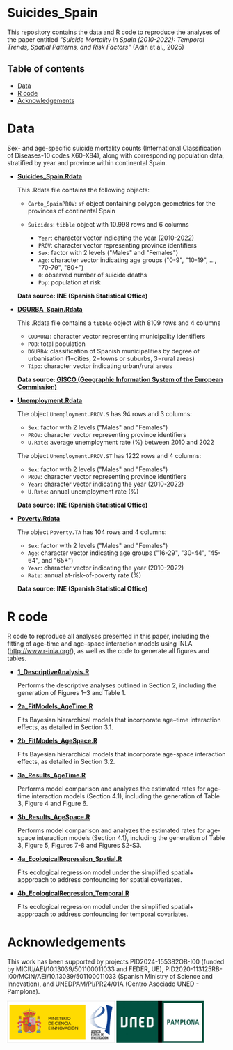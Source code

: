 # Suicides_Spain

This repository contains the data and R code to reproduce the analyses of the paper entitled *"Suicide Mortality in Spain (2010-2022): Temporal Trends, Spatial Patterns, and Risk Factors"* (Adin et al., 2025)

## Table of contents

-   [Data](#data)
-   [R code](#r-code)
-   [Acknowledgements](#Acknowledgements)


# Data

Sex- and age-specific suicide mortality counts (International Classification of Diseases-10 codes X60-X84), along with corresponding population data, stratified by year and province within continental Spain.

-   [**Suicides_Spain.Rdata**](https://github.com/spatialstatisticsupna/Suicides_Spain/blob/master/Data/Suicides_Spain.Rdata)

    This .Rdata file contains the following objects:

    -   `Carto_SpainPROV`: `sf` object containing polygon geometries for the provinces of continental Spain

    -   `Suicides`: `tibble` object with 10.998 rows and 6 columns

        -   `Year`: character vector indicating the year (2010-2022)
        -   `PROV`: character vector representing province identifiers
        -   `Sex`: factor with 2 levels ("Males" and "Females")
        -   `Age`: character vector indicating age groups ("0-9", "10-19", ..., "70-79", "80+")
        -   `O`: observed number of suicide deaths
        -   `Pop`: population at risk

    **Data source: INE (Spanish Statistical Office)**

-   [**DGURBA_Spain.Rdata**](https://github.com/spatialstatisticsupna/Suicides_Spain/blob/master/Data/DGURBA_Spain.Rdata)

    This .Rdata file contains a `tibble` object with 8109 rows and 4 columns

    -   `CODMUNI`: character vector representing municipality identifiers
    -   `POB`: total population
    -   `DGURBA`: classification of Spanish municipalities by degree of urbanisation (1=cities, 2=towns or suburbs, 3=rural areas)
    -   `Tipo`: character vector indicating urban/rural areas

    **Data source: [GISCO (Geographic Information System of the European Commission)](https://ec.europa.eu/eurostat/web/gisco/geodata/population-distribution/degree-urbanisation)**

-   [**Unemployment.Rdata**](https://github.com/spatialstatisticsupna/Suicides_Spain/blob/master/Data/Unemployment.Rdata)

    The object `Unemployment.PROV.S` has 94 rows and 3 columns:
    
    -   `Sex`: factor with 2 levels ("Males" and "Females")
    -   `PROV`: character vector representing province identifiers
    -   `U.Rate`: average unemployment rate (%) between 2010 and 2022
    
    The object `Unemployment.PROV.ST` has 1222 rows and 4 columns:
    
    -   `Sex`: factor with 2 levels ("Males" and "Females")
    -   `PROV`: character vector representing province identifiers
    -   `Year`: character vector indicating the year (2010-2022)
    -   `U.Rate`: annual unemployment rate (%)
    
    **Data source: INE (Spanish Statistical Office)**
    
-   [**Poverty.Rdata**](https://github.com/spatialstatisticsupna/Suicides_Spain/blob/master/Data/Poverty.Rdata)

    The object `Poverty.TA` has 104 rows and 4 columns:

    -   `Sex`: factor with 2 levels ("Males" and "Females")
    -   `Age`: character vector indicating age groups ("16-29", "30-44", "45-64", and "65+")
    -   `Year`: character vector indicating the year (2010-2022)
    -   `Rate`: annual at-risk-of-poverty rate (%)
    
    **Data source: INE (Spanish Statistical Office)**
    
    
# R code

R code to reproduce all analyses presented in this paper, including the fitting of age–time and age–space interaction models using INLA (<http://www.r-inla.org/>), as well as the code to generate all figures and tables.

-   [**1_DescriptiveAnalysis.R**](https://github.com/spatialstatisticsupna/Suicides_Spain/blob/master/Rcode/1_DescriptiveAnalysis.R)

    Performs the descriptive analyses outlined in Section 2, including the generation of Figures 1–3 and Table 1.

-   [**2a_FitModels_AgeTime.R**](https://github.com/spatialstatisticsupna/Suicides_Spain/blob/master/Rcode/2a_FitModels_AgeTime.R)

    Fits Bayesian hierarchical models that incorporate age–time interaction effects, as detailed in Section 3.1.

-   [**2b_FitModels_AgeSpace.R**](https://github.com/spatialstatisticsupna/Suicides_Spain/blob/master/Rcode/2b_FitModels_AgeSpace.R)

    Fits Bayesian hierarchical models that incorporate age-space interaction effects, as detailed in Section 3.2.

-   [**3a_Results_AgeTime.R**](https://github.com/spatialstatisticsupna/Suicides_Spain/blob/master/Rcode/3a_Results_AgeTime.R)

    Performs model comparison and analyzes the estimated rates for age–time interaction models (Section 4.1), including the generation of Table 3, Figure 4 and Figure 6.

-   [**3b_Results_AgeSpace.R**](https://github.com/spatialstatisticsupna/Suicides_Spain/blob/master/Rcode/3b_Results_AgeSpace.R)

    Performs model comparison and analyzes the estimated rates for age-space interaction models (Section 4.1), including the generation of Table 3, Figure 5, Figures 7-8 and Figures S2-S3.

-   [**4a_EcologicalRegression_Spatial.R**](https://github.com/spatialstatisticsupna/Suicides_Spain/blob/master/Rcode/4a_EcologicalRegression_Spatial.R)

    Fits ecological regression model under the simplified spatial+ appproach to address confounding for spatial covariates.

-   [**4b_EcologicalRegression_Temporal.R**](https://github.com/spatialstatisticsupna/Suicides_Spain/blob/master/Rcode/4b_EcologicalRegression_Temporal.R)

    Fits ecological regression model under the simplified spatial+ appproach to address confounding for temporal covariates.
    

# Acknowledgements

This work has been supported by projects PID2024-155382OB-I00 (funded by MICIU/AEI/10.13039/501100011033 and FEDER, UE), PID2020-113125RB-I00/MCIN/AEI/10.13039/501100011033 (Spanish Ministry of Science and Innovation), and UNEDPAM/PI/PR24/01A (Centro Asociado UNED - Pamplona).

<p float="left">
  <img src="https://github.com/spatialstatisticsupna/Suicides_Spain/blob/main/micin-aei.jpg" width="49%" />
  <img src="https://github.com/spatialstatisticsupna/Suicides_Spain/blob/main/UNED_Pamplona.jpg" width="40%" />
</p>

